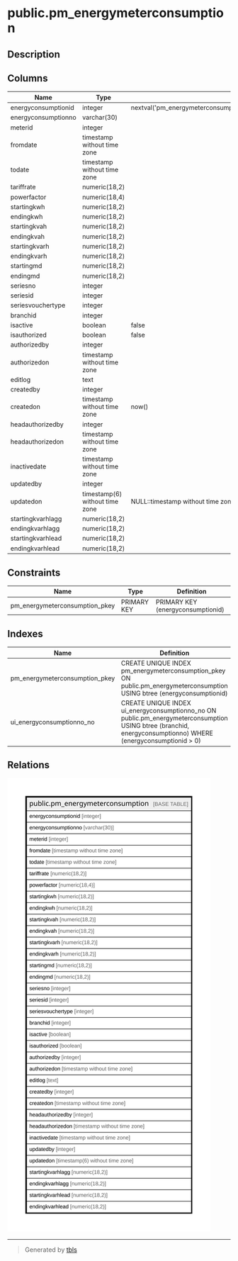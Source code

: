 # public.pm_energymeterconsumption

## Description

## Columns

| Name | Type | Default | Nullable | Children | Parents | Comment |
| ---- | ---- | ------- | -------- | -------- | ------- | ------- |
| energyconsumptionid | integer | nextval('pm_energymeterconsumption_energyconsumptionid_seq'::regclass) | false |  |  |  |
| energyconsumptionno | varchar(30) |  | true |  |  |  |
| meterid | integer |  | false |  |  |  |
| fromdate | timestamp without time zone |  | true |  |  |  |
| todate | timestamp without time zone |  | true |  |  |  |
| tariffrate | numeric(18,2) |  | true |  |  |  |
| powerfactor | numeric(18,4) |  | true |  |  |  |
| startingkwh | numeric(18,2) |  | true |  |  |  |
| endingkwh | numeric(18,2) |  | true |  |  |  |
| startingkvah | numeric(18,2) |  | true |  |  |  |
| endingkvah | numeric(18,2) |  | true |  |  |  |
| startingkvarh | numeric(18,2) |  | true |  |  |  |
| endingkvarh | numeric(18,2) |  | true |  |  |  |
| startingmd | numeric(18,2) |  | true |  |  |  |
| endingmd | numeric(18,2) |  | true |  |  |  |
| seriesno | integer |  | true |  |  |  |
| seriesid | integer |  | true |  |  |  |
| seriesvouchertype | integer |  | true |  |  |  |
| branchid | integer |  | true |  |  |  |
| isactive | boolean | false | false |  |  |  |
| isauthorized | boolean | false | false |  |  |  |
| authorizedby | integer |  | true |  |  |  |
| authorizedon | timestamp without time zone |  | true |  |  |  |
| editlog | text |  | true |  |  |  |
| createdby | integer |  | true |  |  |  |
| createdon | timestamp without time zone | now() | true |  |  |  |
| headauthorizedby | integer |  | true |  |  |  |
| headauthorizedon | timestamp without time zone |  | true |  |  |  |
| inactivedate | timestamp without time zone |  | true |  |  |  |
| updatedby | integer |  | true |  |  |  |
| updatedon | timestamp(6) without time zone | NULL::timestamp without time zone | true |  |  |  |
| startingkvarhlagg | numeric(18,2) |  | true |  |  |  |
| endingkvarhlagg | numeric(18,2) |  | true |  |  |  |
| startingkvarhlead | numeric(18,2) |  | true |  |  |  |
| endingkvarhlead | numeric(18,2) |  | true |  |  |  |

## Constraints

| Name | Type | Definition |
| ---- | ---- | ---------- |
| pm_energymeterconsumption_pkey | PRIMARY KEY | PRIMARY KEY (energyconsumptionid) |

## Indexes

| Name | Definition |
| ---- | ---------- |
| pm_energymeterconsumption_pkey | CREATE UNIQUE INDEX pm_energymeterconsumption_pkey ON public.pm_energymeterconsumption USING btree (energyconsumptionid) |
| ui_energyconsumptionno_no | CREATE UNIQUE INDEX ui_energyconsumptionno_no ON public.pm_energymeterconsumption USING btree (branchid, energyconsumptionno) WHERE (energyconsumptionid > 0) |

## Relations

![er](public.pm_energymeterconsumption.svg)

---

> Generated by [tbls](https://github.com/k1LoW/tbls)
